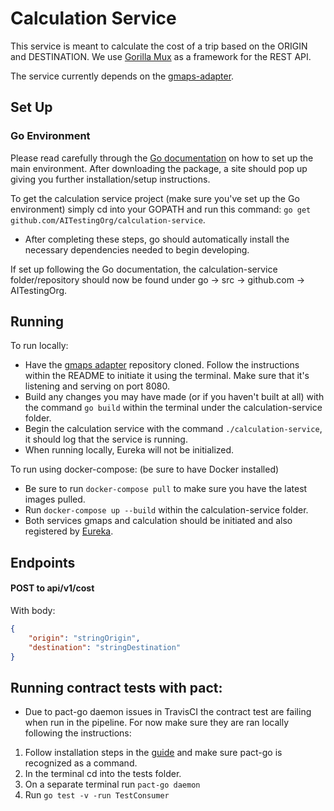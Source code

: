 # Calculation Service
This service is meant to calculate the cost of a trip based on the ORIGIN and DESTINATION. We use [Gorilla Mux](https://github.com/gorilla/mux) as a framework for the REST API.

The service currently depends on the [gmaps-adapter](https://github.com/AITestingOrg/gmaps-adapter).

## Set Up

### Go Environment

Please read carefully through the [Go documentation](https://golang.org/doc/install) on how to set up the main environment. After downloading the package, a site should pop up giving you further installation/setup instructions.

To get the calculation service project (make sure you've set up the Go environment) simply cd into your GOPATH and run this command: `go get github.com/AITestingOrg/calculation-service`.
   - After completing these steps, go should automatically install the necessary dependencies needed to begin developing.

If set up following the Go documentation, the calculation-service folder/repository should now be found under go → src → github.com → AITestingOrg.

## Running

To run locally:
   - Have the [gmaps adapter](https://github.com/AITestingOrg/gmaps-adapter) repository cloned. Follow the instructions within the README to initiate it using the terminal. Make sure that it's listening and serving on port 8080.
   - Build any changes you may have made (or if you haven't built at all) with the command `go build` within the terminal under the calculation-service folder.
   - Begin the calculation service with the command `./calculation-service`, it should log that the service is running.
   - When running locally, Eureka will not be initialized.

To run using docker-compose: (be sure to have Docker installed)
   - Be sure to run `docker-compose pull` to make sure you have the latest images pulled.
   - Run `docker-compose up --build` within the calculation-service folder.
   - Both services gmaps and calculation should be initiated and also registered by [Eureka](https://github.com/Netflix/eureka).

## Endpoints

#### POST to api/v1/cost

With body:

```json
{
    "origin": "stringOrigin",
    "destination": "stringDestination"
}
```

## Running contract tests with pact:

- Due to pact-go daemon issues in TravisCI the contract test are failing when run in  the pipeline. For now make sure they are ran locally following the instructions:
1. Follow installation steps in the [guide](https://github.com/pact-foundation/pact-go) and make sure pact-go is recognized as a command.
2. In the terminal cd into the tests folder.
3. On a separate terminal run ```pact-go daemon```
4. Run ```go test -v -run TestConsumer```